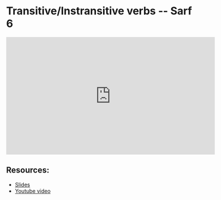 # Transitive/Instransitive verbs --  Sarf 6

<iframe width="560" height="315" src="https://www.youtube-nocookie.com/embed/TOyj_Z9zaHU?start=0" frameborder="0" allow="accelerometer; autoplay; encrypted-media; gyroscope; picture-in-picture" allowfullscreen="allowfullscreen"></iframe><BR>



## Resources:
- [Slides](https://github.com/arshare/resources_balagha_pdfs)
- [Youtube video](https://www.youtube.com/watch?v=TOyj_Z9zaHU&list=PLzn0qdi6JpdvWf0IDGNfaiM-okPqDuQoc&index=$INDEX)
